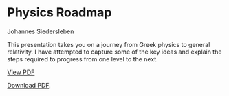 # Physics Roadmap

Johannes Siedersleben

This presentation takes you on a journey from Greek physics to general relativity. 
I have attempted to capture some of the key ideas and explain the steps required to progress from one level to the next.

[View PDF](/_static/25-physics-roadmap.pdf)

<object data="/_static/25-physics-roadmap.pdf" type="application/pdf" width="100%" height="800px">
  <p> <a href="/_static/25-physics-roadmap.pdf">Download PDF</a>.</p>
</object>

